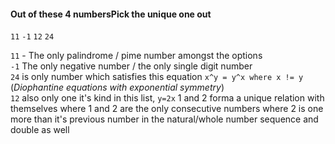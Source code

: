#### Out of these 4 numbersPick the unique one out 
`11`  `-1`   `12`   `24` 

`11` - The only palindrome / pime number amongst the options  
`-1` The only negative number / the only single digit number  
`24` is only number which satisfies this equation `x^y = y^x where x != y` (_Diophantine equations with exponential symmetry_)  
`12` also only one it's kind in this list, `y=2x` 1 and 2 forma a unique relation with themselves where 1 and 2 are the only consecutive numbers where 2 is  one more than it's previous number in the natural/whole number sequence and double as well

